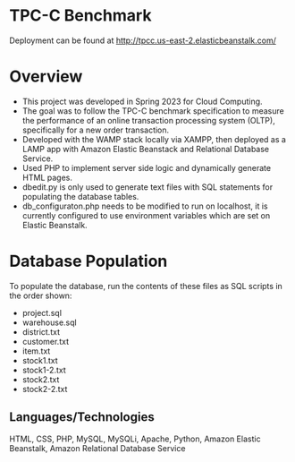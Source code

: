 # TPC-C Benchmark
Deployment can be found at http://tpcc.us-east-2.elasticbeanstalk.com/
# Overview
- This project was developed in Spring 2023 for Cloud Computing.
- The goal was to follow the TPC-C benchmark specification to measure the performance of an online transaction processing system (OLTP), specifically for a new order transaction.
- Developed with the WAMP stack locally via XAMPP, then deployed as a LAMP app with Amazon Elastic Beanstack and Relational Database Service.
- Used PHP to implement server side logic and dynamically generate HTML pages.
- dbedit.py is only used to generate text files with SQL statements for populating the database tables.
- db_configuraton.php needs to be modified to run on localhost, it is currently configured to use environment variables which are set on Elastic Beanstalk.
# Database Population
To populate the database, run the contents of these files as SQL scripts in the order shown:
- project.sql
- warehouse.sql
- district.txt
- customer.txt
- item.txt
- stock1.txt
- stock1-2.txt
- stock2.txt
- stock2-2.txt

## Languages/Technologies
HTML, CSS, PHP, MySQL, MySQLi, Apache, Python, Amazon Elastic Beanstalk, Amazon Relational Database Service
